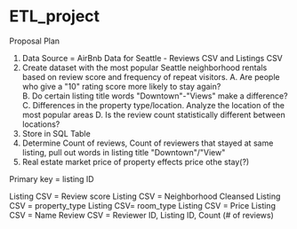 # ETL_project
Proposal Plan

1. Data Source = AirBnb Data for Seattle - Reviews CSV and Listings CSV
2. Create dataset with the most popular Seattle neighborhood rentals based on review score and frequency of repeat visitors. 
	A. Are people who give a "10" rating score more likely to stay again?  
	B. Do certain listing title words "Downtown"-"Views" make a difference? 
	C. Differences in the property type/location. Analyze the location of the most popular areas
	D. Is the review count statistically different between locations?
3. Store in SQL Table
4. Determine Count of reviews, Count of reviewers that stayed at same listing, pull out words in listing title "Downtown"/"View"
5. Real estate market price of property effects price othe stay(?)

Primary key = listing ID

Listing CSV = Review score 
Listing CSV = Neighborhood Cleansed
Listing CSV = property_type
Listing CSV= room_type
Listing CSV = Price
Listing CSV = Name
Review CSV = Reviewer ID, Listing ID, Count (# of reviews)
